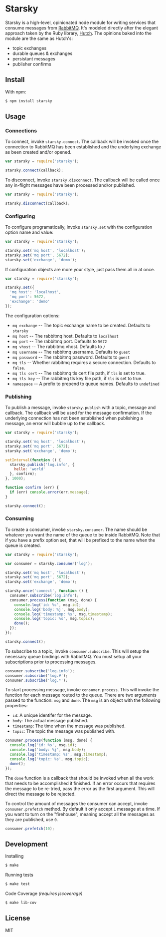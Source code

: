 
# Starsky

Starsky is a high-level, opinionated node module for writing services that consume messages from [RabbitMQ](https://www.rabbitmq.com/). It's modeled directly after the elegant approach taken by the Ruby library, [Hutch](https://github.com/gocardless/hutch). The opinions baked into the module are the same as Hutch's:

  - topic exchanges
  - durable queues & exchanges
  - persistant messages
  - publisher confirms

## Install

With npm:

```sh
$ npm install starsky
```

## Usage

### Connections

To connect, invoke `starsky.connect`. The callback will be invoked once the connection to RabbitMQ has been established and the underlying exchange as been created and/or opened.

```js
var starsky = require('starsky');

starsky.connect(callback);
```

To disconnect, invoke `starsky.disconnect`. The callback will be called once any in-flight messages have been processed and/or published.

```js
var starsky = require('starsky');

starsky.disconnect(callback);
```

### Configuring

To configure programatically, invoke `starsky.set` with the configuration option name and value:

```js
var starsky = require('starsky');

starsky.set('mq host', 'localhost');
starsky.set('mq port', 5672);
starsky.set('exchange', 'demo');
```

If configuration objects are more your style, just pass them all in at once.

```js
var starsky = require('starsky');

starsky.set({
  'mq host': 'localhost',
  'mq port': 5672,
  'exchange': 'demo'
});
```

The configuration options:

  - `mq exchange` -- The topic exchange name to be created. Defaults to `starsky`
  - `mq host` -- The rabbitmq host. Defaults to `localhost`
  - `mq port` -- The rabbitmq port. Defaults to `5672`
  - `mq vhost` -- The rabbitmq vhost. Defaults to `/`
  - `mq username` -- The rabbitmq username. Defaults to `guest`
  - `mq password` -- The rabbitmq password. Defaults to `guest`
  - `mq tls` -- Whether rabbitmq requires a secure connection. Defaults to `false`.
  - `mq tls cert` -- The rabbitmq tls cert file path, if `tls` is set to true.
  - `mq tls key` -- The rabbitmq tls key file path, if `tls` is set to true.
  - `namespace` -- A prefix to prepend to queue names. Defaults to `undefined`

### Publishing

To publish a message, invoke `starsky.publish` with a topic, message and callback. The callback will be used for the message confirmation. If the underlying connection has not been established when publishing a message, an error will bubble up to the callback.

```js
var starsky = require('starsky');

starsky.set('mq host', 'localhost');
starsky.set('mq port', 5672);
starsky.set('exchange', 'demo');

setInterval(function () {
  starsky.publish('log.info', {
    hello: 'world'
  }, confirm);
}, 1000);

function confirm (err) {
  if (err) console.error(err.message);
}

starsky.connect();
```

### Consuming

To create a consumer, invoke `starsky.consumer`. The name should be whatever you want the name of the queue to be inside RabbitMQ. Note that if you have a prefix option set, that will be prefixed to the name when the queue is created.

```js
var starsky = require('starsky');

var consumer = starsky.consumer('log');

starsky.set('mq host', 'localhost');
starsky.set('mq port', 5672);
starsky.set('exchange', 'demo');

starsky.once('connect', function () {
  consumer.subscribe('log.info');
  consumer.process(function (msg, done) {
    console.log('id: %s', msg.id);
    console.log('body: %j', msg.body);
    console.log('timestamp: %s', msg.timestamp);
    console.log('topic: %s', msg.topic);
    done();
  });
});

starsky.connect();
```

To subscribe to a topic, invoke `consumer.subscribe`. This will setup the necessary queue bindings with RabbitMQ. You must setup all your subscriptions prior to processing messages.

```js
consumer.subscribe('log.info');
consumer.subscribe('log.#');
consumer.subscribe('log.*');
```

To start processing message, invoke `consumer.process`. This will invoke the function for each message routed to the queue. There are two arguments passed to the function: `msg` and `done`. The `msg` is an object with the following properties:

  - `id`: A unique identifer for the message.
  - `body`: The actual message published.
  - `timestamp`: The time when the message was published.
  - `topic`: The topic the message was published with.

```js
consumer.process(function (msg, done) {
  console.log('id: %s', msg.id);
  console.log('body: %j', msg.body);
  console.log('timestamp: %s', msg.timestamp);
  console.log('topic: %s', msg.topic);
  done();
});
```

The `done` function is a callback that should be invoked when all the work that needs to be accomplished it finished. If an error occurs that requires the message to be re-tried, pass the error as the first argument. This will direct the message to be rejected.

To control the amount of messages the consumer can accept, invoke `consumer.prefetch` method. By default it only accept `1` message at a time. If you want to turn on the "firehouse", meaning accept all the messages as they are published, use `0`.

```js
consumer.prefetch(10);
```

## Development

Installing

```sh
$ make
```

Running tests

```sh
$ make test
```

Code Coverage *(requires jscoverage)*

```sh
$ make lib-cov
```

## License

MIT
